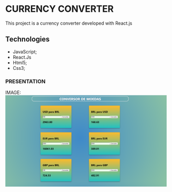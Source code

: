 # CURRENCY CONVERTER

This project is a currency converter developed with React.js

## Technologies

- JavaScript;
- React.Js
- Html5;
- Css3;

### PRESENTATION

IMAGE: 
![img](https://github.com/FelipeFontouraBr/Conversor_React.js/blob/master/img/c-react.png)